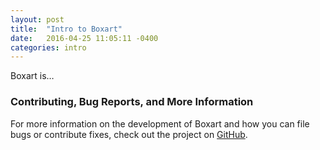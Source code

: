 ```yaml
---
layout: post
title:  "Intro to Boxart"
date:   2016-04-25 11:05:11 -0400
categories: intro
---
```

Boxart is…

### Contributing, Bug Reports, and More Information
For more information on the development of Boxart and how you can file bugs or contribute fixes, check out the project on [GitHub](https://github.com/bocoup/rwd-game-boiler).